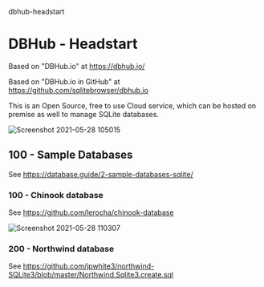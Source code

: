 dbhub-headstart
# DBHub - Headstart

Based on "DBHub.io" at https://dbhub.io/

Based on "DBHub.io in GitHub" at https://github.com/sqlitebrowser/dbhub.io

This is an Open Source, free to use Cloud service, which can be hosted on premise as well to manage SQLite databases.

![Screenshot 2021-05-28 105015](https://user-images.githubusercontent.com/12828104/119957695-988e4580-bfa2-11eb-8cd2-86cbe09e7676.png)

## 100 - Sample Databases

See https://database.guide/2-sample-databases-sqlite/

### 100 - Chinook database

See https://github.com/lerocha/chinook-database

![Screenshot 2021-05-28 110307](https://user-images.githubusercontent.com/12828104/119959602-6da4f100-bfa4-11eb-9945-da6270e383bb.png)

### 200 - Northwind database

See https://github.com/jpwhite3/northwind-SQLite3/blob/master/Northwind.Sqlite3.create.sql
